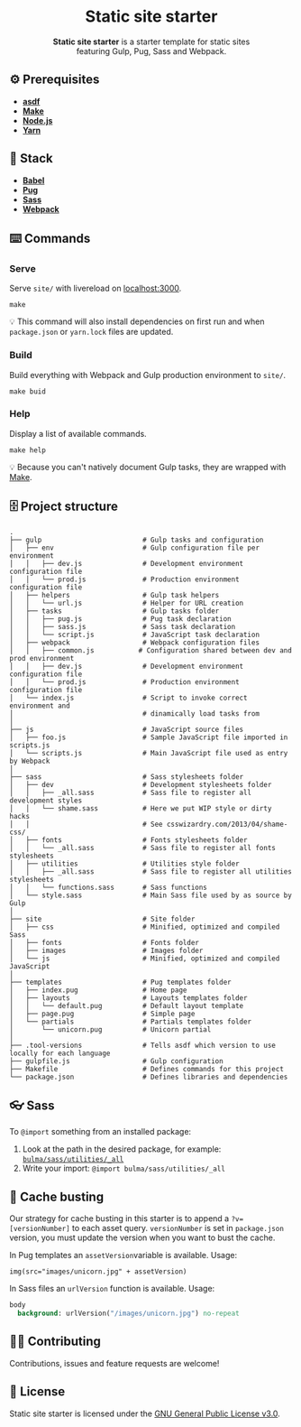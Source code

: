 <h1 align="center">Static site starter</h1>
<p align="center"><strong>Static site starter</strong> is a starter template for static sites<br>featuring Gulp, Pug, Sass and Webpack.</p>

## ⚙️ Prerequisites
- [**asdf**](https://github.com/asdf-vm/asdf)
- [**Make**](https://www.gnu.org/software/make/)
- [**Node.js**](https://nodejs.org)
- [**Yarn**](https://yarnpkg.com)

## 🥞 Stack
- [**Babel**](https://babeljs.io)
- [**Pug**](https://pugjs.org)
- [**Sass**](https://sass-lang.com) 
- [**Webpack**](https://webpack.js.org)

## ⌨️ Commands 
### Serve
Serve `site/` with livereload on [localhost:3000](http://localhost:3000).

```
make
``` 

💡 This command will also install dependencies on first run and when `package.json` or `yarn.lock` files are updated.

### Build
Build everything with Webpack and Gulp production environment to `site/`.

```
make buid
```

### Help
Display a list of available commands.

```
make help
```

💡 Because you can't natively document Gulp tasks, they are wrapped with [Make](https://www.gnu.org/software/make/).

## 🗄️ Project structure
```
.
├── gulp                         # Gulp tasks and configuration
│   ├── env                      # Gulp configuration file per environment
│   │   ├── dev.js               # Development environment configuration file
│   │   └── prod.js              # Production environment configuration file
│   ├── helpers                  # Gulp task helpers 
│   │   └── url.js               # Helper for URL creation
│   ├── tasks                    # Gulp tasks folder
│   │   ├── pug.js               # Pug task declaration
│   │   ├── sass.js              # Sass task declaration
│   │   └── script.js            # JavaScript task declaration
│   ├── webpack                  # Webpack configuration files
│   │   ├── common.js           # Configuration shared between dev and prod environment
│   │   ├── dev.js               # Development environment configuration file
│   │   └── prod.js              # Production environment configuration file
│   └── index.js                 # Script to invoke correct environment and 
│                                # dinamically load tasks from 
│
├── js                           # JavaScript source files
│   ├── foo.js                   # Sample JavaScript file imported in scripts.js
│   └── scripts.js               # Main JavaScript file used as entry by Webpack
│
├── sass                         # Sass stylesheets folder 
│   ├── dev                      # Development stylesheets folder
│   │   ├── _all.sass            # Sass file to register all development styles
│   │   └── shame.sass           # Here we put WIP style or dirty hacks
│   │                            # See csswizardry.com/2013/04/shame-css/
│   ├── fonts                    # Fonts stylesheets folder
│   │   └── _all.sass            # Sass file to register all fonts stylesheets
│   ├── utilities                # Utilities style folder
│   │   ├── _all.sass            # Sass file to register all utilities stylesheets
│   │   └── functions.sass       # Sass functions
│   └── style.sass               # Main Sass file used by as source by Gulp
│
├── site                         # Site folder
│   ├── css                      # Minified, optimized and compiled Sass
│   ├── fonts                    # Fonts folder
│   ├── images                   # Images folder
│   └── js                       # Minified, optimized and compiled JavaScript
│
├── templates                    # Pug templates folder
│   ├── index.pug                # Home page
│   ├── layouts                  # Layouts templates folder
│   │   └── default.pug          # Default layout template
│   ├── page.pug                 # Simple page
│   └── partials                 # Partials templates folder
│       └── unicorn.pug          # Unicorn partial 
│
├── .tool-versions               # Tells asdf which version to use locally for each language
├── gulpfile.js                  # Gulp configuration
├── Makefile                     # Defines commands for this project
└── package.json                 # Defines libraries and dependencies 
```

## 👓 Sass
To `@import` something from an installed package:
1. Look at the path in the desired package, for example: [`bulma/sass/utilities/_all`](https://github.com/jgthms/bulma/blob/master/sass/utilities/_all.sass)
2. Write your import: `@import bulma/sass/utilities/_all`

## 🚀 Cache busting
Our strategy for cache busting in this starter is to append a `?v=[versionNumber]` to each asset query. `versionNumber` is set in `package.json` version, you must update the version when you want to bust the cache.

In Pug templates an `assetVersion`variable is available. Usage:

```pug
img(src="images/unicorn.jpg" + assetVersion)
```

In Sass files an `urlVersion` function is available. Usage:

```sass
body
  background: urlVersion("/images/unicorn.jpg") no-repeat
```

## 🤜🤛 Contributing
Contributions, issues and feature requests are welcome!

## 📝 License
Static site starter is licensed under the [GNU General Public License v3.0](LICENSE).
